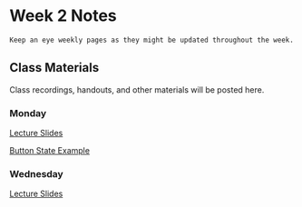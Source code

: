 Week 2 Notes
============================

```{note}
Keep an eye weekly pages as they might be updated throughout the week.
```

## Class Materials

Class recordings, handouts, and other materials will be posted here.

### Monday

<a href="../resources/INF_134_s23_Week_2_Mon.pdf">Lecture Slides</a>

<a href="https://web.stanford.edu/class/archive/cs/cs103/cs103.1142/button-fsm/">Button State Example</a>

### Wednesday

<a href="../resources/INF_134_s23_Week_2_Wed.pdf">Lecture Slides</a>
